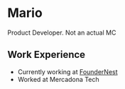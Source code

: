 # Mario
Product Developer. Not an actual MC

## Work Experience
- Currently working at [FounderNest](https://www.linkedin.com/company/foundernest/)
- Worked at Mercadona Tech
